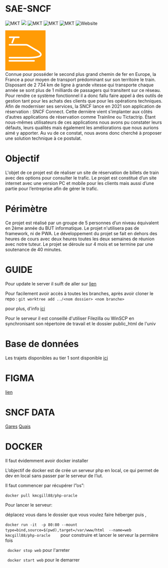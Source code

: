 # SAE-SNCF
![MKT](https://img.shields.io/badge/license-MIT_License-red.svg)
<img src="https://img.shields.io/badge/license-Creative%20Commons-red">
![MKT](https://img.shields.io/badge/version-v1.0.0-blue.svg)
![MKT](https://img.shields.io/badge/languages-PHP_JS_HTML_CSS-orange.svg)
![MKT](https://img.shields.io/badge/platform-Web-1ightgrey.svg)
![Website](https://img.shields.io/website?down_color=lightgrey&down_message=offline&up_color=blue&up_message=online&url=http%3A%2F%2Ftchoutchou.ovh)

<img src="assets/images/fav.png"><br>
Connue pour posséder le second plus grand chemin de fer en Europe, la France a pour moyen de transport prédominant sur son territoire le train. Disposant de 2 734 km de ligne à grande vitesse qui transporte chaque année se sont plus de 1 milliards de passagers qui transitent sur ce réseau. Pour rendre ce système fonctionnel il a donc fallu faire appel à des outils de gestion tant pour les achats des clients que pour les opérations techniques.
Afin de moderniser ses services, la SNCF lance en 2021 son application de réservation : SNCF Connect. Cette dernière vient s’implanter aux côtés d’autres applications de réservation comme Trainline ou Tictactrip.
Étant nous-mêmes utilisateurs de ces applications nous avons pu constater leurs défauts, leurs qualités mais également les améliorations que nous aurions aimé y apporter. Au vu de ce constat, nous avons donc cherché à proposer une solution technique à ce postulat.

# Objectif
L'objet de ce projet est de réaliser un site de réservation de billets de train avec des options pour consulter le trafic. Le projet est constitué d’un site internet avec une version PC et mobile pour les clients mais aussi d’une partie pour l’entreprise afin de gérer le trafic.

# Périmètre
Ce projet est réalisé par un groupe de 5 personnes d’un niveau équivalent en 2ème année du BUT informatique. Le projet n'utilisera pas de framework, ni de PWA. Le développement du projet se fait en dehors des heures de cours avec deux heures toutes les deux semaines de réunion avec notre tuteur. Le projet se déroule sur 4 mois et se termine par une soutenance de 40 minutes.
# GUIDE

Pour update le server il suift de aller sur <a href="http://82.65.238.70:5569/">lien</a>

Pour facilement avoir accès à toutes les branches,
après avoir cloner le repo :
 ```git worktree add ../<nom dossier> <nom branche>  ```

pour plus, d'info <a href="https://morgan.cugerone.com/blog/how-to-use-git-worktree-and-in-a-clean-way/">ici</a>


Pour le serveur il est conseillé d'utiliser Filezilla ou WinSCP en synchronisant son répertoire de travail et le dossier public_html de l'univ
# Base de données

Les trajets disponibles au tier 1 sont disponible <a href="https://forge.univ-lyon1.fr/p2103642/sae-sncf/-/raw/main/bdd/overview.pdf?inline=true" target="_blank">ici</a>
# FIGMA

<a href="https://www.figma.com/file/JoDxjyH653MXO4MKjn987D/SNCF?node-id=10%3A10">lien</a>

# SNCF DATA
<a href="https://ressources.data.sncf.com/explore/dataset/referentiel-gares-voyageurs/table/?disjunctive.gare_ug_libelle&sort=gare_alias_libelle_noncontraint">Gares</a>
<a href="https://ressources.data.sncf.com/explore/dataset/liste-des-quais/table/">Quais</a>


# DOCKER

Il faut évidemment avoir docker installer

L’objectif de docker est de crée un serveur php en local,
ce qui permet de dev en local sans passer par le serveur de l’iut.

 
Il faut commencer par récupérer l”os”:

```docker pull kmcgill88/php-oracle```

Pour lancer le serveur:

déplacez vous dans le dossier que vous voulez faire héberger puis ,<br>

```docker run -it  -p 80:80 --mount type=bind,source=$(pwd),target=/var/www/html  --name=web kmcgill88/php-oracle    ```
pour construire et lancer le serveur la permière fois

``` docker stop web```
pour l'arreter

``` docker start web```
pour le demarrer
